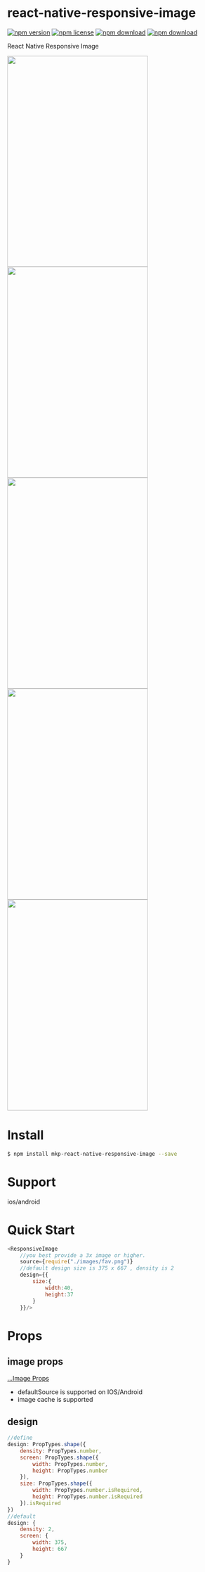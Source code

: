 # react-native-responsive-image

<!-- badge -->
[![npm version](https://img.shields.io/npm/v/mkp-react-native-responsive-image.svg)](https://www.npmjs.com/package/mkp-react-native-responsive-image)
[![npm license](https://img.shields.io/npm/l/mkp-react-native-responsive-image.svg)](https://www.npmjs.com/package/mkp-react-native-responsive-image)
[![npm download](https://img.shields.io/npm/dm/mkp-react-native-responsive-image.svg)](https://www.npmjs.com/package/mkp-react-native-responsive-image)
[![npm download](https://img.shields.io/npm/dt/mkp-react-native-responsive-image.svg)](https://www.npmjs.com/package/mkp-react-native-responsive-image)
<!-- endbadge -->

React Native Responsive Image

<img style="width:320;height:480;display:inline-block;" src="https://raw.githubusercontent.com/MonkeyKingPlus/react-native-responsive-image/master/screencapture/responsive-image-screencapture-iphone4s.png"/>
<img style="width:320;height:480;display:inline-block;" src="https://raw.githubusercontent.com/MonkeyKingPlus/react-native-responsive-image/master/screencapture/responsive-image-screencapture-iphone5s.png"/>
<img style="width:320;height:480;display:inline-block;" src="https://raw.githubusercontent.com/MonkeyKingPlus/react-native-responsive-image/master/screencapture/responsive-image-screencapture-iphone6.png"/>
<img style="width:320;height:480;display:inline-block;" src="https://raw.githubusercontent.com/MonkeyKingPlus/react-native-responsive-image/master/screencapture/responsive-image-screencapture-iphone6splus.png"/>
<img style="width:320;height:480;display:inline-block;" src="https://raw.githubusercontent.com/MonkeyKingPlus/react-native-responsive-image/master/screencapture/responsive-image-screencapture-nex.png"/>

# Install
```bash
$ npm install mkp-react-native-responsive-image --save
```

# Support
ios/android

# Quick Start
```javascript
<ResponsiveImage
    //you best provide a 3x image or higher.
    source={require("./images/fav.png")}
    //default design size is 375 x 667 , density is 2
    design={{
        size:{
            width:40,
            height:37
        }
    }}/>
```
# Props
## image props
[...Image Props](https://facebook.github.io/react-native/docs/image.html)
* defaultSource is supported on IOS/Android
* image cache is supported

## design
```javascript
//define
design: PropTypes.shape({
    density: PropTypes.number,
    screen: PropTypes.shape({
        width: PropTypes.number,
        height: PropTypes.number
    }),
    size: PropTypes.shape({
        width: PropTypes.number.isRequired,
        height: PropTypes.number.isRequired
    }).isRequired
})
//default
design: {
    density: 2,
    screen: {
        width: 375,
        height: 667
    }
}
```

